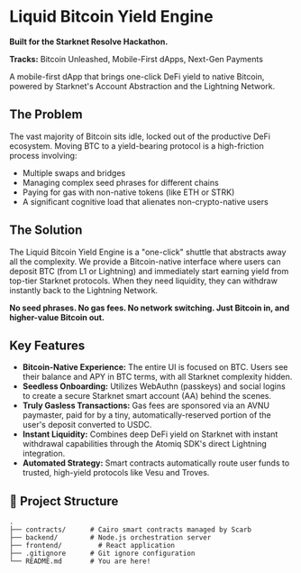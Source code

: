 # Liquid Bitcoin Yield Engine

**Built for the Starknet Resolve Hackathon.**

**Tracks:** Bitcoin Unleashed, Mobile-First dApps, Next-Gen Payments

A mobile-first dApp that brings one-click DeFi yield to native Bitcoin, powered by Starknet's Account Abstraction and the Lightning Network.

## The Problem

The vast majority of Bitcoin sits idle, locked out of the productive DeFi ecosystem. Moving BTC to a yield-bearing protocol is a high-friction process involving:

- Multiple swaps and bridges
- Managing complex seed phrases for different chains
- Paying for gas with non-native tokens (like ETH or STRK)
- A significant cognitive load that alienates non-crypto-native users

## The Solution

The Liquid Bitcoin Yield Engine is a "one-click" shuttle that abstracts away all the complexity. We provide a Bitcoin-native interface where users can deposit BTC (from L1 or Lightning) and immediately start earning yield from top-tier Starknet protocols. When they need liquidity, they can withdraw instantly back to the Lightning Network.

**No seed phrases. No gas fees. No network switching. Just Bitcoin in, and higher-value Bitcoin out.**

## Key Features

- **Bitcoin-Native Experience:** The entire UI is focused on BTC. Users see their balance and APY in BTC terms, with all Starknet complexity hidden.
- **Seedless Onboarding:** Utilizes WebAuthn (passkeys) and social logins to create a secure Starknet smart account (AA) behind the scenes.
- **Truly Gasless Transactions:** Gas fees are sponsored via an AVNU paymaster, paid for by a tiny, automatically-reserved portion of the user's deposit converted to USDC.
- **Instant Liquidity:** Combines deep DeFi yield on Starknet with instant withdrawal capabilities through the Atomiq SDK's direct Lightning integration.
- **Automated Strategy:** Smart contracts automatically route user funds to trusted, high-yield protocols like Vesu and Troves.

## 📂 Project Structure

```
.
├── contracts/      # Cairo smart contracts managed by Scarb
├── backend/        # Node.js orchestration server
├── frontend/         # React application
├── .gitignore      # Git ignore configuration
└── README.md       # You are here!
```
